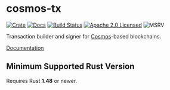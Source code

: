 # cosmos-tx

[![Crate][crate-image]][crate-link]
[![Docs][docs-image]][docs-link]
[![Build Status][build-image]][build-link]
[![Apache 2.0 Licensed][license-image]][license-link]
![MSRV][rustc-image]

Transaction builder and signer for [Cosmos]-based blockchains.

[Documentation][docs-link]

## Minimum Supported Rust Version

Requires Rust **1.48** or newer.

[//]: # "badges"
[crate-image]: https://img.shields.io/crates/v/cosmos-tx.svg?logo=rust
[crate-link]: https://crates.io/crates/cosmos-tx
[docs-image]: https://docs.rs/cosmos-tx/badge.svg
[docs-link]: https://docs.rs/cosmos-tx/
[build-image]: https://github.com/cosmos/cosmos-rust/workflows/cosmos-tx/badge.svg
[build-link]: https://github.com/cosmos/cosmos-rust/actions?query=workflow:cosmos-tx
[license-image]: https://img.shields.io/badge/license-Apache2.0-blue.svg
[license-link]: https://github.com/cosmos/cosmos-rust/blob/master/LICENSE
[rustc-image]: https://img.shields.io/badge/rustc-1.48+-blue.svg

[//]: # "general links"
[Cosmos]: https://cosmos.network/
